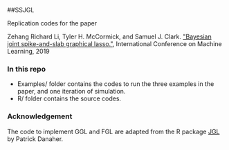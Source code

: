 
##SSJGL

Replication codes for the paper

Zehang Richard Li, Tyler H. McCormick, and Samuel J. Clark. ["Bayesian joint spike-and-slab graphical lasso."](https://arxiv.org/abs/1805.07051), International Conference on Machine Learning, 2019

### In this repo
+ Examples/ folder contains the codes to run the three examples in the paper, and one iteration of simulation.
+ R/ folder contains the source codes.

### Acknowledgement
The code to implement GGL and FGL are adapted from the R package [JGL](https://cran.r-project.org/web/packages/JGL/index.html) by Patrick Danaher.
